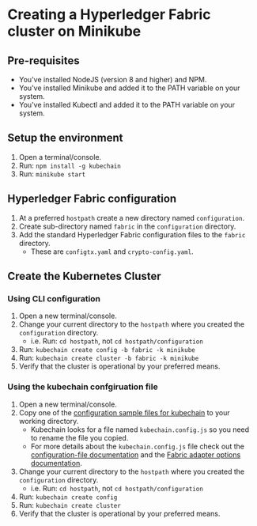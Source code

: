 # Creating a Hyperledger Fabric cluster on Minikube

## Pre-requisites
- You've installed NodeJS (version 8 and higher) and NPM.
- You've installed Minikube and added it to the PATH variable on your system.
- You've installed Kubectl and added it to the PATH variable on your system.

## Setup the environment
1. Open a terminal/console.
1. Run: ``npm install -g kubechain``
1. Run: ``minikube start``

## Hyperledger Fabric configuration
1. At a preferred ``hostpath`` create a new directory named ``configuration``.
1. Create sub-directory named ``fabric`` in the ``configuration`` directory.
1. Add the standard Hyperledger Fabric configuration files to the ``fabric`` directory.
   - These are ``configtx.yaml`` and ``crypto-config.yaml``.

## Create the Kubernetes Cluster

### Using CLI configuration
1. Open a new terminal/console.
1. Change your current directory to the ``hostpath`` where you created the ``configuration`` directory.
   - i.e. Run: ``cd hostpath``, not `cd hostpath/configuration`
1. Run: ``kubechain create config -b fabric -k minikube``
1. Run: ``kubechain create cluster -b fabric -k minikube``
1. Verify that the cluster is operational by your preferred means.

### Using the kubechain confgiruation file
1. Open a new terminal/console.
1. Copy one of the [configuration sample files for kubechain](/docs/tutorials/fabric/configuration-samples/kubechain) to your working directory.
   - Kubechain looks for a file named ``kubechain.config.js`` so you need to rename the file you copied.
   - For more details about the ``kubechain.config.js`` file check out the [configuration-file documentation](docs/kubechain/configuration-file.md) and the [Fabric adapter options documentation](docs/fabric/options.md).
1. Change your current directory to the ``hostpath`` where you created the ``configuration`` directory.
   - i.e. Run: ``cd hostpath``, not `cd hostpath/configuration`
1. Run: ``kubechain create config``
1. Run: ``kubechain create cluster``
1. Verify that the cluster is operational by your preferred means.